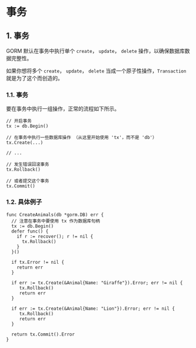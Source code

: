 # 事务

## 1. 事务 <a id="&#x4E8B;&#x52A1;"></a>

GORM 默认在事务中执行单个 `create`， `update`， `delete` 操作，以确保数据库数据完整性。

如果你想将多个 `create`， `update`， `delete` 当成一个原子性操作，`Transaction` 就是为了这个而创造的。

### 1.1. 事务 <a id="&#x4E8B;&#x52A1;_1"></a>

要在事务中执行一组操作，正常的流程如下所示。

```text
// 开启事务
tx := db.Begin()

// 在事务中执行一些数据库操作 （从这里开始使用 'tx'，而不是 'db'）
tx.Create(...)

// ...

// 发生错误回滚事务
tx.Rollback()

// 或者提交这个事务
tx.Commit()
```

### 1.2. 具体例子 <a id="&#x5177;&#x4F53;&#x4F8B;&#x5B50;"></a>

```text
func CreateAnimals(db *gorm.DB) err {
  // 注意在事务中要使用 tx 作为数据库句柄
  tx := db.Begin()
  defer func() {
    if r := recover(); r != nil {
      tx.Rollback()
    }
  }()

  if tx.Error != nil {
    return err
  }

  if err := tx.Create(&Animal{Name: "Giraffe"}).Error; err != nil {
     tx.Rollback()
     return err
  }

  if err := tx.Create(&Animal{Name: "Lion"}).Error; err != nil {
     tx.Rollback()
     return err
  }

  return tx.Commit().Error
}
```


